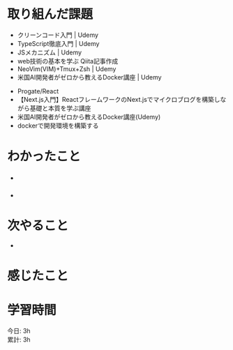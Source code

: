 # 取り組んだ課題     
- クリーンコード入門 | Udemy
- TypeScript徹底入門 | Udemy
- JSメカニズム | Udemy
- web技術の基本を学ぶ Qiita記事作成
- NeoVim(VIM)+Tmux+Zsh | Udemy
- 米国AI開発者がゼロから教えるDocker講座 | Udemy
+ Progate/React
+ 【Next.js入門】ReactフレームワークのNext.jsでマイクロブログを構築しながら基礎と本質を学ぶ講座
+ 米国AI開発者がゼロから教えるDocker講座(Udemy)
+ dockerで開発環境を構築する
# わかったこと   
### 
- 
### 
- 
# 次やること
-   
# 感じたこと

# 学習時間  
今日: 3h  
累計: 3h 